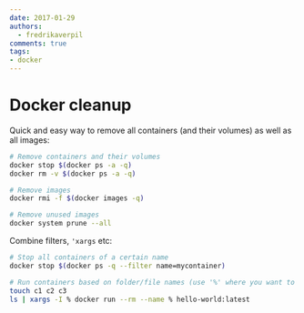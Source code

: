 ```yaml
---
date: 2017-01-29
authors:
  - fredrikaverpil
comments: true
tags:
- docker
---
```


# Docker cleanup

Quick and easy way to remove all containers (and their volumes) as well as all images:

```bash
# Remove containers and their volumes
docker stop $(docker ps -a -q)
docker rm -v $(docker ps -a -q)

# Remove images
docker rmi -f $(docker images -q)

# Remove unused images
docker system prune --all
```

Combine filters, `'xargs` etc:

```bash
# Stop all containers of a certain name
docker stop $(docker ps -q --filter name=mycontainer)

# Run containers based on folder/file names (use '%' where you want to insert the value corresponding to the file/folder name)
touch c1 c2 c3
ls | xargs -I % docker run --rm --name % hello-world:latest
```